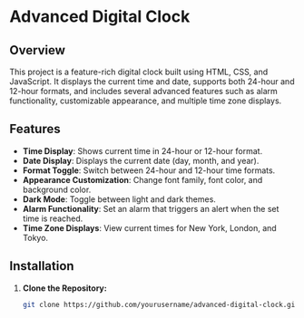 # Advanced Digital Clock

## Overview

This project is a feature-rich digital clock built using HTML, CSS, and JavaScript. It displays the current time and date, supports both 24-hour and 12-hour formats, and includes several advanced features such as alarm functionality, customizable appearance, and multiple time zone displays.

## Features

- **Time Display**: Shows current time in 24-hour or 12-hour format.
- **Date Display**: Displays the current date (day, month, and year).
- **Format Toggle**: Switch between 24-hour and 12-hour time formats.
- **Appearance Customization**: Change font family, font color, and background color.
- **Dark Mode**: Toggle between light and dark themes.
- **Alarm Functionality**: Set an alarm that triggers an alert when the set time is reached.
- **Time Zone Displays**: View current times for New York, London, and Tokyo.

## Installation

1. **Clone the Repository:**
   ```bash
   git clone https://github.com/yourusername/advanced-digital-clock.git
